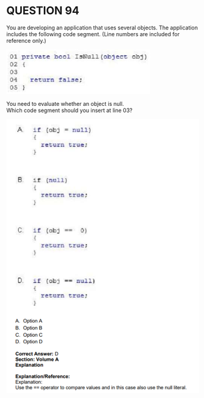 # QUESTION 94

You are developing an application that uses several objects. The application includes the following code
segment. (Line numbers are included for reference only.)    

![imagen1](img1.png)

You need to evaluate whether an object is null.   
Which code segment should you insert at line 03?    

![imagen2](img2.png)

